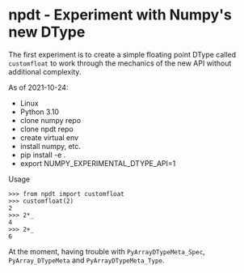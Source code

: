 # npdt - Experiment with Numpy's new DType

The first experiment is to create a simple floating point DType called `customfloat`
to work through the mechanics of the new API without additional complexity.

As of 2021-10-24:
- Linux
- Python 3.10
- clone numpy repo
- clone npdt repo
- create virtual env
- install numpy, etc.
- pip install -e .
- export NUMPY_EXPERIMENTAL_DTYPE_API=1

Usage
```
>>> from npdt import customfloat
>>> customfloat(2)
2
>>> 2*_
4
>>> 2+_
6
```

At the moment, having trouble with `PyArrayDTypeMeta_Spec`, `PyArray_DTypeMeta` and
`PyArrayDTypeMeta_Type`.

